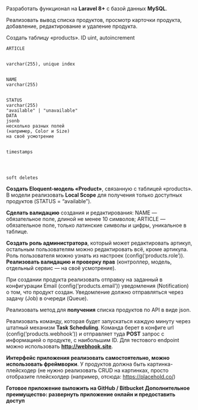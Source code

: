 Разработать функционал на **Laravel 8+** c базой данных **MySQL**.

Реализовать вывод списка продуктов, просмотр карточки продукта, добавление,  редактирование и удаление продукта.

Создать таблицу «products».
ID
uint, autoincrement


    ARTICLE
    
    
    varchar(255), unique index
    
    
    NAME
    varchar(255)
    
    
    STATUS
    varchar(255)
    "available" | "unavailable"
    DATA
    jsonb
    несколько разных полей
    (например, Color и Size)
    на своё усмотрение
    
    
    timestamps
    
    
    
    
    soft deletes




**Создать Eloquent-модель «Product»**, связанную с таблицей «products».
В модели реализовать **Local Scope** для получения только доступных продуктов (STATUS = “available”).

**Сделать валидацию** создания и редактирования:
NAME — обязательное поле, длиной не менее 10 символов;
ARTICLE — обязательное поле, только латинские символы и цифры, уникальное в таблице.

**Создать роль администратора**, который может редактировать артикул, остальным пользователям можно редактировать всё, кроме артикула.
Роль пользователя можно узнать из настроек (config(‘products.role’)).
**Реализовать валидацию и проверку прав** (контроллер, модель, отдельный сервис — на своё усмотрение).

При создании продукта реализовать отправку на заданный в конфигурации Email (config(‘products.email’)) уведомления (Notification) о том, что продукт создан.
Уведомление должно отправляться через задачу (Job) в очереди (Queue).

Реализовать метод для **получения** списка продуктов по API в виде json.

Реализовать команду, которая будет запускаться каждую минуту через штатный механизм **Task Scheduling**. Команда берет в конфиге url (config(‘products.webhook’)) и отправляет туда **POST** запрос с информацией о продукте, с наибольшим ID. Для тестового endpoint можно использовать **http://webhook.site**.


**Интерфейс приложения реализовать самостоятельно, можно использовать фреймворки**. У продуктов должна быть картинка-плейсходер (не нужно реализовать CRUD на картинках, просто отобразите плейсхолдер (например, отсюда: https://placehold.co/)

**Готовое приложение выложить на GitHub / Bitbucket
Дополнительное преимущество: развернуть приложение онлайн и предоставить доступ**
